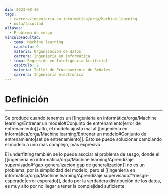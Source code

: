 ```yaml
---
dia: 2023-08-10
tags:
  - carrera/ingeniería-en-informática/orga/Machine-learning
  - nota/facultad
aliases:
  - Problema de sesgo
vinculoFacultad:
  - tema: Machine learning
    capitulo: 9
    materia: Organización de datos
    carrera: Ingeniería en informática
  - tema: Regresión en Inteligencia Artificial
    capitulo: 2
    materia: Taller de Procesamiento de Señales
    carrera: Ingeniería electrónica
---
```

# Definición
---
Se produce cuando tenemos un [[ingeniería en informática/orga/Machine learning/Entrenar un modelo#Conjunto de entrenamiento|error de entrenamiento]] alto, el modelo ajusta mal al [[ingeniería en informática/orga/Machine learning/Entrenar un modelo#Conjunto de entrenamiento|set de entrenamiento]]. Esto se puede solucionar cambiando el modelo a uno más complejo, más expresivo

El underfitting también se lo puede asociar al problema de sesgo, donde el [[ingeniería en informática/orga/Machine learning/Aprendizaje supervisado#^gap-generalizacion|gap de generalización]] no es un problema, por la simplicidad del modelo, pero el [[ingeniería en informática/orga/Machine learning/Aprendizaje supervisado#^riesgo-esperado|error esperado]], dado por la verdadera distribución de los datos, es muy alto por no llegar a tener la complejidad suficiente 
